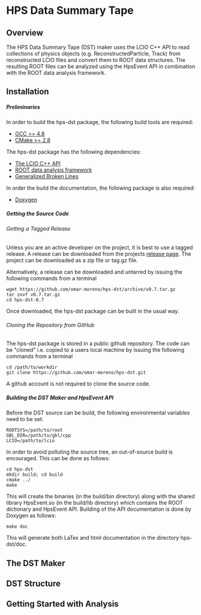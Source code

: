 HPS Data Summary Tape
=====================

Overview
--------

The HPS Data Summary Tape (DST) maker uses the LCIO C++ API to read collections
of physics objects (e.g. ReconstructedParticle, Track) from reconstructed LCIO
files and convert them to ROOT data structures. The resulting ROOT files can be 
analyzed using the HpsEvent API in combination with the ROOT data analysis 
framework.

Installation
------------

##### Preliminaries #####

In order to build the hps-dst package, the following build tools are required:
* [GCC >= 4.8](https://gcc.gnu.org/install/)
* [CMake >= 2.8](http://www.cmake.org/cmake/help/install.html)

The hps-dst package has the following dependencies: 
* [The LCIO C++ API](http://lcio.desy.de/v02-04-03/doc/manual_html/manual.html#SECTION00030000000000000000)
* [ROOT data analysis framework](http://root.cern.ch/drupal/content/installing-root-source)
* [Generalized Broken Lines](https://www.wiki.terascale.de/index.php/GeneralBrokenLines)

In order the build the documentation, the following package is also required:
* [Doxygen](http://www.stack.nl/~dimitri/doxygen/manual/install.html) 

##### Getting the Source Code #####

###### Getting a Tagged Release ######

Unless you are an active developer on the project, it is best to use a tagged 
release. A release can be downloaded from the projects 
[release page](https://github.com/omar-moreno/hps-dst/releases).  The project
can be downloaded as a zip file or tag.gz file.

Alternatively, a release can be downloaded and untarred by issuing the 
following commands from a terminal

    wget https://github.com/omar-moreno/hps-dst/archive/v0.7.tar.gz
    tar zxvf v0.7.tar.gz
    cd hps-dst-0.7

Once downloaded, the hps-dst package can be built in the usual way.

###### Cloning the Repository from GitHub ######

The hps-dst package is stored in a public github repository.  The code can be 
"cloned" i.e. copied to a users local machine by issuing the following commands
from a terminal

	cd /path/to/workdir
	git clone https://github.com/omar-moreno/hps-dst.git

A github account is not required to clone the source code.

##### Building the DST Maker and HpsEvent API

Before the DST source can be build, the following environmental variables need to be set:

	ROOTSYS=/path/to/root
	GBL_DIR=/path/to/gbl/cpp
	LCIO=/path/to/lcio

In order to avoid polluting the source tree, an out-of-source build is encouraged.
This can be done as follows:

	cd hps-dst
	mkdir build; cd build
	cmake ../
	make

This will create the binaries (in the build/bin directory) along with the shared
library HpsEvent.so (in the build/lib directory) which contains the ROOT 
dictionary and HpsEvent API.  Building of the API documentation is done by Doxygen
as follows:

	make doc

This will generate both LaTex and html documentation in the directory hps-dst/doc.

The DST Maker
-------------

DST Structure
-------------

Getting Started with Analysis
-----------------------------


